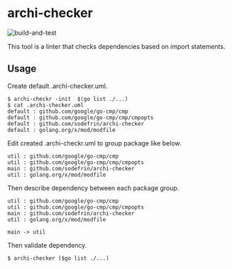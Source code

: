 # archi-checker

![build-and-test](https://github.com/sodefrin/archi-checker/workflows/build-and-test/badge.svg)

This tool is a linter that checks dependencies based on import statements.

## Usage

Create default .archi-checker.uml.

```
$ archi-checkr -init  $(go list ./...)
$ cat .archi-checker.uml
default : github.com/google/go-cmp/cmp
default : github.com/google/go-cmp/cmp/cmpopts
default : github.com/sodefrin/archi-checker
default : golang.org/x/mod/modfile
```

Edit created .archi-checkr.uml to group package like below.

```
util : github.com/google/go-cmp/cmp
util : github.com/google/go-cmp/cmp/cmpopts
main : github.com/sodefrin/archi-checker
util : golang.org/x/mod/modfile
```

Then describe dependency between each package group.

```
util : github.com/google/go-cmp/cmp
util : github.com/google/go-cmp/cmp/cmpopts
main : github.com/sodefrin/archi-checker
util : golang.org/x/mod/modfile

main -> util
```

Then validate dependency.

```
$ archi-checker ($go list ./...)
```
